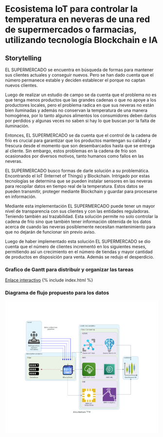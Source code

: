 # Ecosistema IoT para controlar la temperatura en neveras de una red de supermercados o farmacias, utilizando tecnología Blockchain e IA 

## Storytelling
EL SUPERMERCADO se encuentra en búsqueda de formas para mantener sus clientes actuales y conseguir nuevos. Pero se han dado cuenta que el número permanece estable y deciden establecer el porque no captan nuevos clientes.

Luego de realizar un estudio de campo se da cuenta que el problema no es que tenga menos productos que las grandes cadenas o que no apoye a los productores locales, pero el problema radica en que sus neveras no están bien iluminadas y además no conservan la temperatura de una manera homogénea, por lo tanto algunos alimentos los consumidores deben darlos por perdidos y algunas veces no saben si hay lo que buscan por la falta de iluminación.

Entonces, EL SUPERMERCADO se da cuenta que el control de la cadena de frío es crucial para garantizar que los productos mantengan su calidad y frescura desde el momento que son desembarcados hasta que se entrega al cliente. Sin embargo, estos problemas en la cadena de frío son ocasionados por diversos motivos, tanto humanos como fallos en las neveras.

EL SUPERMERCADO busco formas de darle solución a su problemática. Encontrando el IoT (Internet of Things) y Blockchain. Intrigado por estas tecnologías se determina que se pueden instalar sensores en las neveras para recopilar datos en tiempo real de la temperatura. Estos datos se pueden transmitir, proteger mediante Blockchain y guardar para procesarse en información.

Mediante esta implementación EL SUPERMERCADO puede tener un mayor nivel de transparencia con sus clientes y con las entidades reguladoras. Teniendo también así trazabilidad.
Esta solución permite no solo controlar la cadena de frío sino que también tener información obtenida de los datos acerca de cuando las neveras posiblemente necesitan mantenimiento para que no dejarán de funcionar sin previo aviso.

Luego de haber implementado esta solución EL SUPERMERCADO se dio cuenta que el número de clientes incrementó en los siguientes meses, permitiendo así un crecimiento en el número de tiendas y mayor cantidad de productos en disposición para venta. Además se redujo el desperdicio.


### Grafico de Gantt para distribuir y organizar las tareas 
[Enlace interactivo](https://eduardojoaquinf52.github.io/)
{% include index.html %}

### Diagrama de flujo propuesto para los datos  
![flow](/_includes/2tfm.png)


